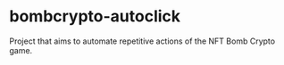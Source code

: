 # bombcrypto-autoclick
Project that aims to automate repetitive actions of the NFT Bomb Crypto game.
